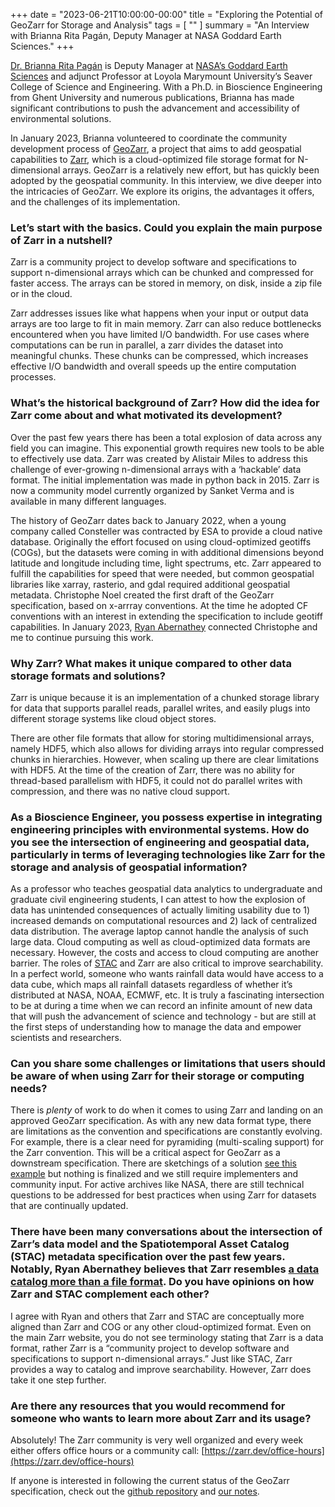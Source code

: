 +++
date = "2023-06-21T10:00:00-00:00"
title = "Exploring the Potential of GeoZarr for Storage and Analysis"
tags = [ ""
]
summary = "An Interview with Brianna Rita Pagán, Deputy Manager at NASA Goddard Earth Sciences."
+++

<!-- {{< img src="images/20230621-brianna.jpeg" alt=" Brianna Rita Pagán" caption="Meet Dr. Brianna Rita Pagán." >}} -->

[Dr. Brianna Rita Pagán](https://www.briannapagan.com) is Deputy Manager at [NASA’s Goddard Earth Sciences](https://science.gsfc.nasa.gov/earth/) and adjunct Professor at Loyola Marymount University’s Seaver College of Science and Engineering. With a Ph.D. in Bioscience Engineering from Ghent University and numerous publications, Brianna has made significant contributions to push the advancement and accessibility of environmental solutions. 

In January 2023, Brianna volunteered to coordinate the community development process of [GeoZarr](https://github.com/zarr-developers/geozarr-spec), a project that aims to add geospatial capabilities to [Zarr](https://zarr.dev), which is a cloud-optimized file storage format for N-dimensional arrays. GeoZarr is a relatively new effort, but has quickly been adopted by the geospatial community. In this interview, we dive deeper into the intricacies of GeoZarr. We explore its origins, the advantages it offers, and the challenges of its implementation. 

### Let’s start with the basics. Could you explain the main purpose of Zarr in a nutshell? 

Zarr is a community project to develop software and specifications to support n-dimensional arrays which can be chunked and compressed for faster access. The arrays can be stored in memory, on disk, inside a zip file or in the cloud. 

Zarr addresses issues like what happens when your input or output data arrays are too large to fit in main memory. Zarr can also reduce bottlenecks encountered when you have limited I/O bandwidth. For use cases where computations can be run in parallel, a zarr divides the dataset into meaningful chunks. These chunks can be compressed, which increases effective I/O bandwidth and overall speeds up the entire computation processes. 

### What’s the historical background of Zarr? How did the idea for Zarr come about and what motivated its development?

Over the past few years there has been a total explosion of data across any field you can imagine. This exponential growth requires new tools to be able to effectively use data. Zarr was created by Alistair Miles to address this challenge of ever-growing n-dimensional arrays with a ‘hackable’ data format. The initial implementation was made in python back in 2015. Zarr is now a community model currently organized by Sanket Verma and is available in many different languages. 

The history of GeoZarr dates back to January 2022, when a young company called Consteller was contracted by ESA to provide a cloud native database. Originally the effort focused on using cloud-optimized geotiffs (COGs), but the datasets were coming in with additional dimensions beyond latitude and longitude including time, light spectrums, etc. Zarr appeared to fulfill the capabilities for speed that were needed, but common geospatial libraries like xarray, rasterio, and gdal required additional geospatial metadata. Christophe Noel created the first draft of the GeoZarr specification, based on x-arrray conventions. At the time he adopted CF conventions with an interest in extending the specification to include geotiff capabilities. In January 2023, [Ryan Abernathey](https://www.linkedin.com/in/ryan-abernathey-32a70652/) connected Christophe and me to continue pursuing this work. 

### Why Zarr? What makes it unique compared to other data storage formats and solutions? 

Zarr is unique because it is an implementation of a chunked storage library for data that supports parallel reads, parallel writes, and easily plugs into different storage systems like cloud object stores. 

There are other file formats that allow for storing multidimensional arrays, namely HDF5, which also allows for dividing arrays into regular compressed chunks in hierarchies. However, when scaling up there are clear limitations with HDF5. At the time of the creation of Zarr, there was no ability for thread-based parallelism with HDF5, it could not do parallel writes with compression, and there was no native cloud support.  


### As a Bioscience Engineer, you possess expertise in integrating engineering principles with environmental systems. How do you see the intersection of engineering and geospatial data, particularly in terms of leveraging technologies like Zarr for the storage and analysis of geospatial information? 

As a professor who teaches geospatial data analytics to undergraduate and graduate civil engineering students, I can attest to how the explosion of data has unintended consequences of actually limiting usability due to 1) increased demands on computational resources and 2) lack of centralized data distribution. The average laptop cannot handle the analysis of such large data. Cloud computing as well as cloud-optimized data formats are necessary. However, the costs and access to cloud computing are another barrier. The roles of [STAC](https://stacspec.org) and Zarr are also critical to improve searchability. In a perfect world, someone who wants rainfall data would have access to a data cube, which maps all rainfall datasets regardless of whether it’s distributed at NASA, NOAA, ECMWF, etc. It is truly a fascinating intersection to be at during a time when we can record an infinite amount of new data that will push the advancement of science and technology - but are still at the first steps of understanding how to manage the data and empower scientists and researchers. 

### Can you share some challenges or limitations that users should be aware of when using Zarr for their storage or computing needs?

There is *plenty* of work to do when it comes to using Zarr and landing on an approved GeoZarr specification. As with any new data format type, there are limitations as the convention and specifications are constantly evolving. For example, there is a clear need for pyramiding (multi-scaling support) for the Zarr convention. This will be a critical aspect for GeoZarr as a downstream specification. There are sketchings of a solution [see this example](https://github.com/carbonplan/ndpyramid) but nothing is finalized and we still require implementers and community input. For active archives like NASA, there are still technical questions to be addressed for best practices when using Zarr for datasets that are continually updated. 

### There have been many conversations about the intersection of Zarr’s data model and the Spatiotemporal Asset Catalog (STAC) metadata specification over the past few years. Notably, Ryan Abernathey believes that Zarr resembles [a data catalog more than a file format](https://discourse.pangeo.io/t/metadata-duplication-on-stac-zarr-collections/3193/2). Do you have opinions on how Zarr and STAC complement each other?

I agree with Ryan and others that Zarr and STAC are conceptually more aligned than Zarr and COG or any other cloud-optimized format. Even on the main Zarr website, you do not see terminology stating that Zarr is a data format, rather Zarr is a “community project to develop software and specifications to support n-dimensional arrays.” Just like STAC, Zarr provides a way to catalog and improve searchability. However, Zarr does take it one step further. 

### Are there any resources that you would recommend for someone who wants to learn more about Zarr and its usage?

Absolutely! The Zarr community is very well organized and every week either offers office hours or a community call: [https://zarr.dev/office-hours](https://zarr.dev/office-hours) 

If anyone is interested in following the current status of the GeoZarr specification, check out the [github repository](https://github.com/zarr-developers/geozarr-spec) and [our notes](https://hackmd.io/@briannapagan/geozarr-spec-swg).
